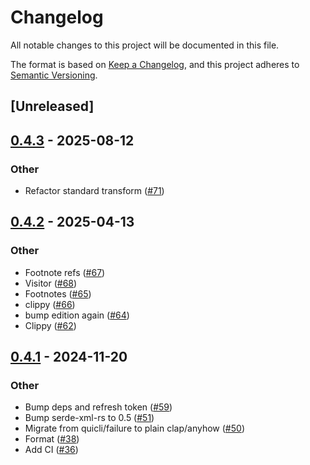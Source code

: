 # Changelog

All notable changes to this project will be documented in this file.

The format is based on [Keep a Changelog](https://keepachangelog.com/en/1.0.0/),
and this project adheres to [Semantic Versioning](https://semver.org/spec/v2.0.0.html).

## [Unreleased]

## [0.4.3](https://github.com/flying-sheep/rust-rst/compare/document_tree-v0.4.2...document_tree-v0.4.3) - 2025-08-12

### Other

- Refactor standard transform ([#71](https://github.com/flying-sheep/rust-rst/pull/71))

## [0.4.2](https://github.com/flying-sheep/rust-rst/compare/document_tree-v0.4.1...document_tree-v0.4.2) - 2025-04-13

### Other

- Footnote refs ([#67](https://github.com/flying-sheep/rust-rst/pull/67))
- Visitor ([#68](https://github.com/flying-sheep/rust-rst/pull/68))
- Footnotes ([#65](https://github.com/flying-sheep/rust-rst/pull/65))
- clippy ([#66](https://github.com/flying-sheep/rust-rst/pull/66))
- bump edition again ([#64](https://github.com/flying-sheep/rust-rst/pull/64))
- Clippy ([#62](https://github.com/flying-sheep/rust-rst/pull/62))

## [0.4.1](https://github.com/flying-sheep/rust-rst/compare/document_tree-v0.4.0...document_tree-v0.4.1) - 2024-11-20

### Other

- Bump deps and refresh token ([#59](https://github.com/flying-sheep/rust-rst/pull/59))
- Bump serde-xml-rs to 0.5 ([#51](https://github.com/flying-sheep/rust-rst/pull/51))
- Migrate from quicli/failure to plain clap/anyhow ([#50](https://github.com/flying-sheep/rust-rst/pull/50))
- Format ([#38](https://github.com/flying-sheep/rust-rst/pull/38))
- Add CI ([#36](https://github.com/flying-sheep/rust-rst/pull/36))
